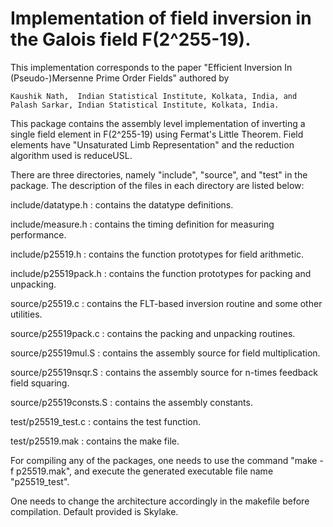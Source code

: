 # Implementation of field inversion in the Galois field F(2^255-19).

This implementation corresponds to the paper "Efficient Inversion In (Pseudo-)Mersenne Prime Order Fields" 
authored by

    Kaushik Nath,  Indian Statistical Institute, Kolkata, India, and   
    Palash Sarkar, Indian Statistical Institute, Kolkata, India.

This package contains the assembly level implementation of inverting a single field element in F(2^255-19) 
using Fermat's Little Theorem. Field elements have "Unsaturated Limb Representation" and the reduction
algorithm used is reduceUSL.

There are three directories, namely "include", "source", and "test" in the package. The description of the 
files in each directory are listed below:

include/datatype.h  	:  contains the datatype definitions.

include/measure.h   	:  contains the timing definition for measuring performance.

include/p25519.h    	:  contains the function prototypes for field arithmetic.

include/p25519pack.h   	:  contains the function prototypes for packing and unpacking.

source/p25519.c		:  contains the FLT-based inversion routine and some other utilities.

source/p25519pack.c	:  contains the packing and unpacking routines.

source/p25519mul.S	:  contains the assembly source for field multiplication.

source/p25519nsqr.S	:  contains the assembly source for n-times feedback field squaring.

source/p25519consts.S	:  contains the assembly constants.

test/p25519_test.c	:  contains the test function.

test/p25519.mak		:  contains the make file.
    
For compiling any of the packages, one needs to use the command "make -f p25519.mak", and execute the generated 
executable file name "p25519_test".

One needs to change the architecture accordingly in the makefile before compilation. Default provided is Skylake.
